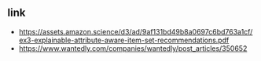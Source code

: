 ## link

- https://assets.amazon.science/d3/ad/9af131bd49b8a0697c6bd763a1cf/ex3-explainable-attribute-aware-item-set-recommendations.pdf
- https://www.wantedly.com/companies/wantedly/post_articles/350652


